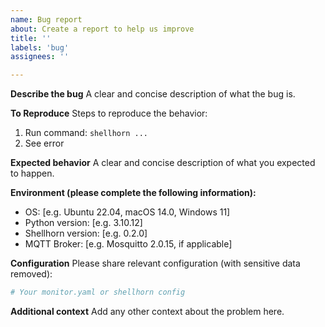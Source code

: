 ```yaml
---
name: Bug report
about: Create a report to help us improve
title: ''
labels: 'bug'
assignees: ''

---
```


**Describe the bug**
A clear and concise description of what the bug is.

**To Reproduce**
Steps to reproduce the behavior:
1. Run command: `shellhorn ...`
2. See error

**Expected behavior**
A clear and concise description of what you expected to happen.

**Environment (please complete the following information):**
 - OS: [e.g. Ubuntu 22.04, macOS 14.0, Windows 11]
 - Python version: [e.g. 3.10.12]
 - Shellhorn version: [e.g. 0.2.0]
 - MQTT Broker: [e.g. Mosquitto 2.0.15, if applicable]

**Configuration**
Please share relevant configuration (with sensitive data removed):
```yaml
# Your monitor.yaml or shellhorn config
```

**Additional context**
Add any other context about the problem here.